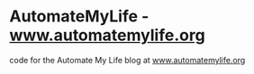 # AutomateMyLife - www.automatemylife.org
code for the Automate My Life blog at www.automatemylife.org
